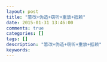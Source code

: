```yaml
---
layout: post
title: "篡改+伪造+窃听+重放+抵赖"
date: 2015-01-31 13:46:00 
comments: true
categories: []
tags: []
description: "篡改+伪造+窃听+重放+抵赖"
keywords: 
---
```





